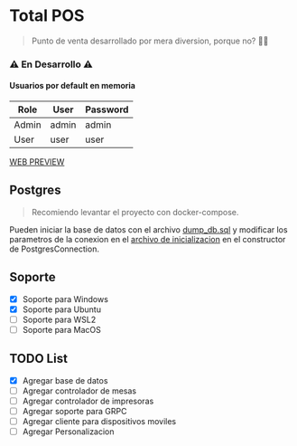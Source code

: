 # Total POS

> Punto de venta desarrollado por mera diversion, porque no? 🤷‍♂️

### ⚠️ En Desarrollo ⚠️

#### Usuarios por default en memoria

| Role  | User  | Password |
| ----- | ----- | -------- |
| Admin | admin | admin    |
| User  | user  | user     |


[WEB PREVIEW](https://total-3r4jyl7qo-ushieru.vercel.app/)

## Postgres
> Recomiendo levantar el proyecto con docker-compose.

Pueden iniciar la base de datos con el archivo [dump_db.sql](lib/backend/assets/postgres/dump_db.sql)
y modificar los parametros de la conexion en el [archivo de inicializacion](lib/app/config//setup_locator.dart) en el constructor de PostgresConnection.

## Soporte

* [X] Soporte para Windows
* [X] Soporte para Ubuntu
* [ ] Soporte para WSL2
* [ ] Soporte para MacOS

## TODO List

* [X] Agregar base de datos
* [ ] Agregar controlador de mesas
* [ ] Agregar controlador de impresoras
* [ ] Agregar soporte para GRPC
* [ ] Agregar cliente para dispositivos moviles
* [ ] Agregar Personalizacion

